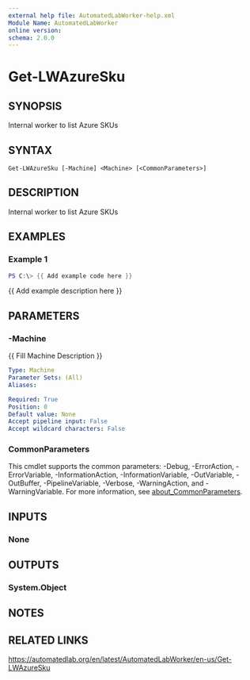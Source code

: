 ```yaml
---
external help file: AutomatedLabWorker-help.xml
Module Name: AutomatedLabWorker
online version:
schema: 2.0.0
---
```


# Get-LWAzureSku

## SYNOPSIS
Internal worker to list Azure SKUs

## SYNTAX

```
Get-LWAzureSku [-Machine] <Machine> [<CommonParameters>]
```

## DESCRIPTION
Internal worker to list Azure SKUs

## EXAMPLES

### Example 1
```powershell
PS C:\> {{ Add example code here }}
```

{{ Add example description here }}

## PARAMETERS

### -Machine
{{ Fill Machine Description }}

```yaml
Type: Machine
Parameter Sets: (All)
Aliases:

Required: True
Position: 0
Default value: None
Accept pipeline input: False
Accept wildcard characters: False
```

### CommonParameters
This cmdlet supports the common parameters: -Debug, -ErrorAction, -ErrorVariable, -InformationAction, -InformationVariable, -OutVariable, -OutBuffer, -PipelineVariable, -Verbose, -WarningAction, and -WarningVariable. For more information, see [about_CommonParameters](http://go.microsoft.com/fwlink/?LinkID=113216).

## INPUTS

### None
## OUTPUTS

### System.Object
## NOTES

## RELATED LINKS
https://automatedlab.org/en/latest/AutomatedLabWorker/en-us/Get-LWAzureSku
